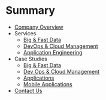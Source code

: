 # Summary

* [Company Overview](README.md)
* Services
  * [Big & Fast Data](big-and-fast-data.md)
  * [DevOps & Cloud Management](devops-and-cloud-management.md)
  * [Application Engineering](application-engineering.md)
* Case Studies
  * [Big & Fast Data](case-studies-big-and-fast-data.md)
  * [Dev Ops & Cloud Management](case-studies-dev-ops-and-cloud-management.md)
  * [Applications](chapter1.md)
  * [Mobile Applications](case-studies-mobile-applications.md)
* [Contact Us](contact-us.md)



